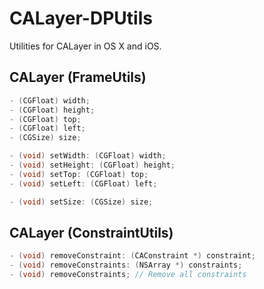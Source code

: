 CALayer-DPUtils
===============

Utilities for CALayer in OS X and iOS.

## CALayer (FrameUtils)


```objective-c
- (CGFloat) width;
- (CGFloat) height;
- (CGFloat) top;
- (CGFloat) left;
- (CGSize) size;

- (void) setWidth: (CGFloat) width;
- (void) setHeight: (CGFloat) height;
- (void) setTop: (CGFloat) top;
- (void) setLeft: (CGFloat) left;

- (void) setSize: (CGSize) size;
```

## CALayer (ConstraintUtils)

```objective-c
- (void) removeConstraint: (CAConstraint *) constraint;
- (void) removeConstraints: (NSArray *) constraints;
- (void) removeConstraints; // Remove all constraints
```
